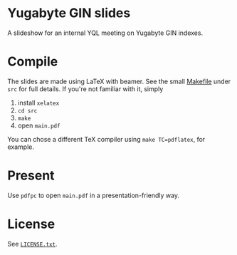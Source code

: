 # Yugabyte GIN slides

A slideshow for an internal YQL meeting on Yugabyte GIN indexes.

# Compile

The slides are made using LaTeX with beamer.  See the small
[Makefile][makefile] under `src` for full details.  If you're not familiar with
it, simply

1. install `xelatex`
1. `cd src`
1. `make`
1. open `main.pdf`

You can chose a different TeX compiler using `make TC=pdflatex`, for example.

# Present

Use `pdfpc` to open `main.pdf` in a presentation-friendly way.

# License

See [`LICENSE.txt`][license].

[license]: ./LICENSE.txt
[makefile]: ./src/Makefile
